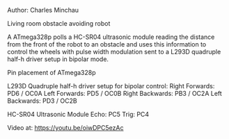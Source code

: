 Author: Charles Minchau

Living room obstacle avoiding robot

A ATmega328p polls a HC-SR04 ultrasonic module reading the distance
from the front of the robot to an obstacle and uses this information
to control the wheels with pulse width modulation sent to a L293D 
quadruple half-h driver setup in bipolar mode.

Pin placement of ATmega328p

L293D Quadruple half-h driver setup for bipolar control:
	Right Forwards:		PD6 / OC0A
	Left Forwards:		PD5 / OC0B
	Right Backwards:	PB3 / OC2A
	Left Backwards:		PD3 / OC2B

HC-SR04 Ultrasonic Module
	Echo:				PC5
	Trig:				PC4

Video at:
https://youtu.be/oiwDPC5ezAc
